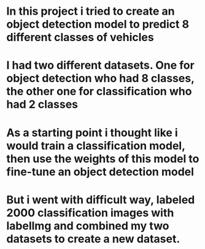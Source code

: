 # In this project i tried to create an object detection model to predict 8 different classes of vehicles
# I had two different datasets. One for object detection who had 8 classes, the other one for classification who had 2 classes
# As a starting point i thought like i would train a classification model, then use the weights of this model to fine-tune an object detection model
# But i went with difficult way, labeled 2000 classification images with labellmg and combined my two datasets to create a new dataset.
